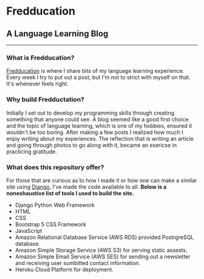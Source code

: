 # Fredducation
## A Language Learning Blog
***

### What is Fredducation?
[Fredducation](https://www.fredducation.co/) is where I share bits of my language learning experience. Every week I try to put out a post, but I'm not to strict with myself on that. It's whenever feels right. 

### Why build Fredductation?
Initially I set out to develop my programming skills through creating 
something that anyone could see. A blog seemed like a good first choice and the topic of language learning, which is one of my hobbies, 
ensured it wouldn't be too boring. After making a few posts I 
realized how much I enjoy writing about my experiences. The reflection that is writing an article and going through photos to go along with it, became an exericse in practicing gratitude. 

### What does this repository offer?
For those that are curious as to how I made it or how one can make a 
similar site using [Django](https://www.djangoproject.com/), I've made the code available to all. **Below is a nonexhaustive list of tools I used to build the site.** 

- Django Python Web Framework
- HTML
- CSS
- Bootstrap 5 CSS Framework
- JavaScript
- Amazon Relational Database Service (AWS RDS) provided PostrgreSQL database.
- Amazon Simple Storage Service (AWS S3) for serving static assests.  
- Amazon Simple Email Service (AWS SES) for sending out a newsletter and receiving user sumbitted contact information.
- Heroku Cloud Platform for deployment.
